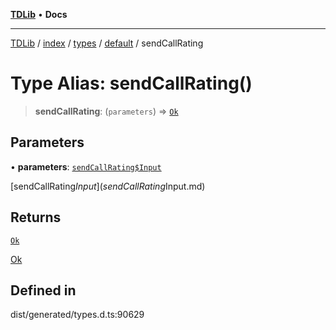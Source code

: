 [**TDLib**](../../../../../../README.md) • **Docs**

***

[TDLib](../../../../../../modules.md) / [index](../../../../../README.md) / [types](../../../README.md) / [default](../README.md) / sendCallRating

# Type Alias: sendCallRating()

> **sendCallRating**: (`parameters`) => [`Ok`](Ok.md)

## Parameters

• **parameters**: [`sendCallRating$Input`](sendCallRating$Input.md)

[sendCallRating$Input](sendCallRating$Input.md)

## Returns

[`Ok`](Ok.md)

[Ok](Ok.md)

## Defined in

dist/generated/types.d.ts:90629
